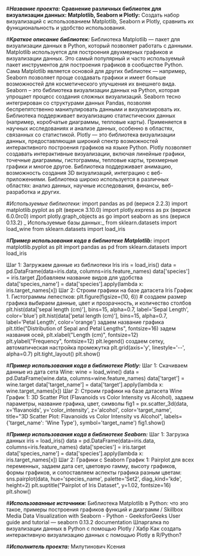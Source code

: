 #_**Название проекта:**_
**Сравнение различных библиотек для визуализации данных: Matplotlib, Seaborn и Plotly:** 
Создать набор визуализаций с использованием Matplotlib, Seaborn и Plotly, сравнить их функциональность и удобство использования.

#_**Краткое описание библиотек:**_
Библиотека Matplotlib — пакет для визуализации данных в Python, который позволяет работать с данными. 
Matplotlib используется для построения двухмерных графиков и визуализации данных. Это самый популярный и часто используемый пакет инструментов для построения графиков в сообществе Python.
Сама Matplotlib является основой для других библиотек — например, Seaborn позволяет проще создавать графики и имеет больше возможностей для косметического улучшения их внешнего вида.
Seaborn – это библиотека визуализации данных на Python, которая упрощает процесс создания сложных визуализаций. Seaborn тесно интегрирован со структурами данных Pandas, 
позволяя беспрепятственно манипулировать данными и визуализировать их. Библиотека поддерживает визуализацию статистических данных (например, коробчатые диаграммы, тепловые карты). 
Применяется в научных исследованиях и анализе данных, особенно в областях, связанных со статистикой.
Plotly — это библиотека визуализации данных, предоставляющая широкий спектр возможностей интерактивного построения графиков на языке Python. 
Plotly позволяет создавать интерактивные визуализации, включая линейные графики, точечные диаграммы, гистограммы, тепловые карты, трехмерные графики и многое другое. 
Библиотека поддерживает анимацию, возможность создания 3D визуализаций, интеграцию с веб-приложениями. 
Библиотека широко используется в различных областях: анализ данных, научные исследования, финансы, веб-разработка и других.




#_Используемые библиотеки:_
import pandas as pd (верися 2.2.3)
import matplotlib.pyplot as plt (верися 3.10.0)
import plotly.express as px (верися 6.0.0rc0)
import plotly.graph_objects as go
import seaborn as sns (верися 0.13.2)
_ Используемые базы данных:_
from sklearn.datasets import load_wine
from sklearn.datasets import load_iris

#_**Пример использования кода в библиотеке Matplotlib:**_
import matplotlib.pyplot as plt
import pandas as pd
from sklearn.datasets import load_iris

Шаг 1: Загружаем данные из библиотеки Iris
iris = load_iris()
data = pd.DataFrame(data=iris.data, columns=iris.feature_names)
data['species'] = iris.target
Добавляем название видов для удобства
data['species_name'] = data['species'].apply(lambda x: iris.target_names[x])
Шаг 2: Строим графики на базе датасета Iris
График 1. Гистограммы лепестков:
plt.figure(figsize=(10, 6)) # создаем размер графика
выбираем данные,  цвет и прозрачность, и количество столбов
plt.hist(data['sepal length (cm)'], bins=15, alpha=0.7, label='Sepal Length', color='blue')
plt.hist(data['petal length (cm)'], bins=15, alpha=0.7, label='Petal Length', color='orange')
задаем название графика
plt.title("Distribution of Sepal and Petal Lengths", fontsize=16)
задем названия осей,
plt.xlabel("Length (cm)", fontsize=12)
plt.ylabel("Frequency", fontsize=12)
plt.legend()
создаем сетку, автоматическая настройка промежутка
plt.grid(axis='y', linestyle='--', alpha=0.7)
plt.tight_layout()
plt.show()

#_**Пример использования кода в библиотеке Plotly:**_
Шаг 1: Скачиваем данные из дата сета Wine:
wine = load_wine()
data = pd.DataFrame(wine.data, columns=wine.feature_names)
data['target'] = wine.target
data['target_name'] = data['target'].apply(lambda x: wine.target_names[x])
Шаг 2: Строим графики на базе датасета Wine
График 1: 3D Scatter Plot (Flavanoids vs Color Intensity vs Alcohol), задаем параметры, название графика, цвет, символы
fig1 = px.scatter_3d(data,
                     x='flavanoids',
                     y='color_intensity',
                     z='alcohol',
                     color='target_name',
                     title="3D Scatter Plot: Flavanoids vs Color Intensity vs Alcohol",
                     labels={'target_name': 'Wine Type'},
                     symbol='target_name')
fig1.show()

#_**Пример использования кода в библиотеке Seaborn:**_
Шаг 1: Загрузка данных
iris = load_iris()
data = pd.DataFrame(data=iris.data, columns=iris.feature_names)
data['species'] = iris.target
data['species_name'] = data['species'].apply(lambda x: iris.target_names[x])
Шаг 2: Графики с Seaborn
График 1: Pairplot для всех переменных, задаем дата сет, цветовую гамму, высоту графиков, формы графиков, и сопоставляем аспекты графика разным цветам:
sns.pairplot(data, hue='species_name', palette='Set2', diag_kind='kde', height=2)
plt.suptitle("Pairplot of Iris Dataset", y=1.02, fontsize=16)
plt.show()

#_**Использованные источники:**_
Библиотека Matplotlib в Python: что это такое, примеры построения графиков функций и диаграмм / Skillbox Media
Data Visualization with Seaborn - Python - GeeksforGeeks
User guide and tutorial — seaborn 0.13.2 documentation 
Шпаргалка по визуализации данных в Python с помощью Plotly / Хабр
Как создать интерактивную визуализацию данных с помощью Plotly в R/Python? 


#**_Исполнитель проекта:_**
Милутинович Ксения


